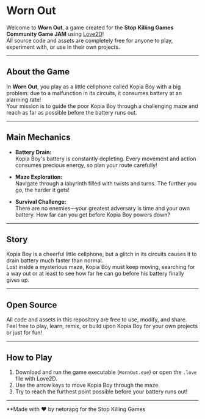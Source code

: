 # Worn Out

Welcome to **Worn Out**, a game created for the **Stop Killing Games Community Game JAM** using [Love2D](https://love2d.org/)!  
All source code and assets are completely free for anyone to play, experiment with, or use in their own projects.

---

## About the Game

In **Worn Out**, you play as a little cellphone called Kopia Boy with a big problem: due to a malfunction in its circuits, it consumes battery at an alarming rate!  
Your mission is to guide the poor Kopia Boy through a challenging maze and reach as far as possible before the battery runs out.

---

## Main Mechanics

- **Battery Drain:**  
  Kopia Boy's battery is constantly depleting. Every movement and action consumes precious energy, so plan your route carefully!

- **Maze Exploration:**  
  Navigate through a labyrinth filled with twists and turns. The further you go, the harder it gets!

- **Survival Challenge:**  
  There are no enemies—your greatest adversary is time and your own battery. How far can you get before Kopia Boy powers down?

---

## Story

Kopia Boy is a cheerful little cellphone, but a glitch in its circuits causes it to drain battery much faster than normal.  
Lost inside a mysterious maze, Kopia Boy must keep moving, searching for a way out or at least to see how far he can go before his battery finally gives up.

---

## Open Source

All code and assets in this repository are free to use, modify, and share.  
Feel free to play, learn, remix, or build upon Kopia Boy for your own projects or just for fun!

---

## How to Play

1. Download and run the game executable (`WornOut.exe`) or open the `.love` file with Love2D.
2. Use the arrow keys to move Kopia Boy through the maze.
3. Try to reach the furthest point possible before your battery runs out!

---

**Made with ❤️ by netorapg for the Stop Killing Games
